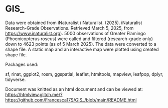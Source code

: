 # GIS_

Data were obtained from iNaturalist (iNaturalist. (2025). iNaturalist Research-Grade Observations. Retrieved March 5, 2025, from https://www.inaturalist.org).
5000 observations of Greater Flamingo (Phoenicopterus roseus) were called and filtered (research-grade only) down to 4623 points (as of 5 March 2025).
The data were converted to a shape file.
A static map and an interactive map were plotted using created shape file.

Packages used:

sf,
rinat,
ggplot2,
rosm,
ggspatial,
leaflet,
htmltools,
mapview,
leafpop,
dplyr,
tidyverse.

Document was knitted as an html document and can be viewed at:
https://htmlview.glitch.me/?https://github.com/Francesca17S/GIS_/blob/main/README.html
